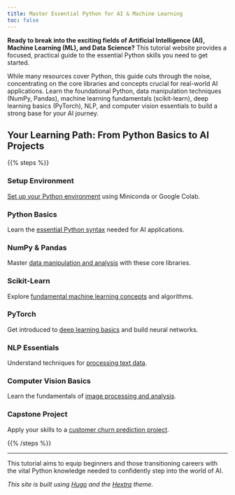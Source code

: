 ```yaml
---
title: Master Essential Python for AI & Machine Learning
toc: false
---
```


**Ready to break into the exciting fields of Artificial Intelligence (AI), Machine Learning (ML), and Data Science?** This tutorial website provides a focused, practical guide to the essential Python skills you need to get started.

While many resources cover Python, this guide cuts through the noise, concentrating on the core libraries and concepts crucial for real-world AI applications. Learn the foundational Python, data manipulation techniques (NumPy, Pandas), machine learning fundamentals (scikit-learn), deep learning basics (PyTorch), NLP, and computer vision essentials to build a strong base for your AI journey.

## Your Learning Path: From Python Basics to AI Projects

{{% steps %}}

### Setup Environment
[Set up your Python environment](/Python_AI_tutorial/docs/getting-started/) using Miniconda or Google Colab.

### Python Basics
Learn the [essential Python syntax](/Python_AI_tutorial/docs/python-basics/) needed for AI applications.

### NumPy & Pandas
Master [data manipulation and analysis](/Python_AI_tutorial/docs/numpy-pandas/) with these core libraries.

### Scikit-Learn
Explore [fundamental machine learning concepts](/Python_AI_tutorial/docs/sklearn/) and algorithms.

### PyTorch
Get introduced to [deep learning basics](/Python_AI_tutorial/docs/pytorch/) and build neural networks.

### NLP Essentials
Understand techniques for [processing text data](/Python_AI_tutorial/docs/nlp/).

### Computer Vision Basics
Learn the fundamentals of [image processing and analysis](/Python_AI_tutorial/docs/cv/).

### Capstone Project
Apply your skills to a [customer churn prediction project](/Python_AI_tutorial/docs/project/).

{{% /steps %}}

---

This tutorial aims to equip beginners and those transitioning careers with the vital Python knowledge needed to confidently step into the world of AI.

*This site is built using [Hugo](https://gohugo.io/) and the [Hextra](https://github.com/imfing/hextra) theme.*
